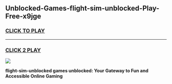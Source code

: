 
## Unblocked-Games-flight-sim-unblocked-Play-Free-x9jge
<h3>
<a href="https://premium76.site?title=flight-sim-unblocked&ref=12A">CLICK TO PLAY</a></h3>
<hr>

<h3>
<a href="https://premium76.site?title=flight-sim-unblocked&ref=12A">CLICK 2 PLAY</a>
  
</h3>

<a href="https://premium76.site?title=flight-sim-unblocked&ref=12A"><img src="https://clearcache.store/games.png"></a>


**flight-sim-unblocked games unblocked: Your Gateway to Fun and Accessible Online Gaming**
